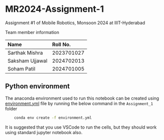 # MR2024-Assignment-1

Assignment #1 of Mobile Robotics, Monsoon 2024 at IIIT-Hyderabad

Team member information

| Name | Roll No. |
| :--- | :--- |
| Sarthak Mishra | 2023701027 |
| Saksham Ujjawal | 2024702013 |
| Soham Patil | 2024701005 |

## Python environment

The anaconda environment used to run this notebook can be created using [environment.yml](./environment.yml) file by running the below command in the `Assignment_1` folder
```bash
    conda env create -f environment.yml
```

It is suggested that you use VSCode to run the cells, but they should work using standard jupyter notebook also.
